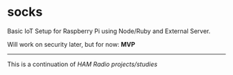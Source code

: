 # socks

Basic IoT Setup for Raspberry Pi using Node/Ruby and External Server.

Will work on security later, but for now: **MVP**


***

This is a continuation of *HAM Radio projects/studies*
